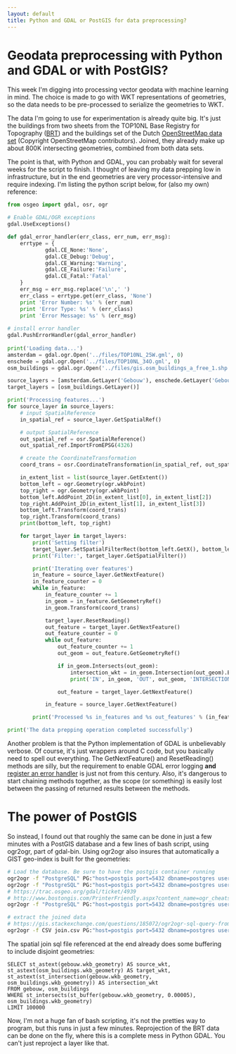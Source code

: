 ```yaml
---
layout: default
title: Python and GDAL or PostGIS for data preprocessing?
---
```


# Geodata preprocessing with Python and GDAL or with PostGIS?
This week I'm digging into processing vector geodata with machine learning in mind. The choice is made to go with WKT representations of geometries, so the data needs to be pre-processed to serialize the geometries to WKT.

The data I'm going to use for experimentation is already quite big. It's just the buildings from two sheets from the TOP10NL Base Registry for Topography ([BRT](https://www.pdok.nl/nl/producten/pdok-downloads/basisregistratie-topografie/topnl/topnl-actueel/top10nl)) and the buildings set of the Dutch [OpenStreetMap data set](http://download.geofabrik.de/europe/netherlands.html) (Copyright OpenStreetMap contributors). Joined, they already make up about 800K intersecting geometries, combined from both data sets.

The point is that, with Python and GDAL, you can probably wait for several weeks for the script to finish. I thought of leaving my data prepping low in infrastructure, but in the end geometries are very processor-intensive and require indexing. I'm listing the python script below, for (also my own) reference:

```python
from osgeo import gdal, osr, ogr

# Enable GDAL/OGR exceptions
gdal.UseExceptions()

def gdal_error_handler(err_class, err_num, err_msg):
    errtype = {
            gdal.CE_None:'None',
            gdal.CE_Debug:'Debug',
            gdal.CE_Warning:'Warning',
            gdal.CE_Failure:'Failure',
            gdal.CE_Fatal:'Fatal'
    }
    err_msg = err_msg.replace('\n',' ')
    err_class = errtype.get(err_class, 'None')
    print 'Error Number: %s' % (err_num)
    print 'Error Type: %s' % (err_class)
    print 'Error Message: %s' % (err_msg)
    
# install error handler
gdal.PushErrorHandler(gdal_error_handler)
    
print('Loading data...')
amsterdam = gdal.ogr.Open('../files/TOP10NL_25W.gml', 0)
enschede = gdal.ogr.Open('../files/TOP10NL_34O.gml', 0)
osm_buildings = gdal.ogr.Open('../files/gis.osm_buildings_a_free_1.shp', 0)

source_layers = [amsterdam.GetLayer('Gebouw'), enschede.GetLayer('Gebouw')]
target_layers = [osm_buildings.GetLayer()]

print('Processing features...')
for source_layer in source_layers:
    # input SpatialReference
    in_spatial_ref = source_layer.GetSpatialRef()

    # output SpatialReference
    out_spatial_ref = osr.SpatialReference()
    out_spatial_ref.ImportFromEPSG(4326)

    # create the CoordinateTransformation
    coord_trans = osr.CoordinateTransformation(in_spatial_ref, out_spatial_ref)

    in_extent_list = list(source_layer.GetExtent())
    bottom_left = ogr.Geometry(ogr.wkbPoint)
    top_right = ogr.Geometry(ogr.wkbPoint)
    bottom_left.AddPoint_2D(in_extent_list[0], in_extent_list[2])
    top_right.AddPoint_2D(in_extent_list[1], in_extent_list[3])
    bottom_left.Transform(coord_trans)
    top_right.Transform(coord_trans)
    print(bottom_left, top_right)

    for target_layer in target_layers:
        print('Setting filter')
        target_layer.SetSpatialFilterRect(bottom_left.GetX(), bottom_left.GetY(), top_right.GetX(), top_right.GetY())
        print('Filter:', target_layer.GetSpatialFilter())

        print('Iterating over features')
        in_feature = source_layer.GetNextFeature()
        in_feature_counter = 0
        while in_feature:
            in_feature_counter += 1
            in_geom = in_feature.GetGeometryRef()
            in_geom.Transform(coord_trans)

            target_layer.ResetReading()
            out_feature = target_layer.GetNextFeature()
            out_feature_counter = 0
            while out_feature:
                out_feature_counter += 1
                out_geom = out_feature.GetGeometryRef()

                if in_geom.Intersects(out_geom):
                    intersection_wkt = in_geom.Intersection(out_geom).ExportToWkt()
                    print('IN', in_geom, 'OUT', out_geom, 'INTERSECTION', intersection_wkt)

                out_feature = target_layer.GetNextFeature()

            in_feature = source_layer.GetNextFeature()

        print('Processed %s in_features and %s out_features' % (in_feature_counter, out_feature_counter))

print('The data prepping operation completed successfully')

```

Another problem is that the Python implementation of GDAL is unbelievably verbose. Of course, it's just wrappers around C code, but you basically need to spell out everything. The GetNextFeature() and ResetReading() methods are silly, but the requirement to enable GDAL error logging **and** [register an error handler](https://pcjericks.github.io/py-gdalogr-cookbook/gdal_general.html#install-gdal-ogr-error-handler) is just not from this century. Also, it's dangerous to start chaining methods together, as the scope (or something) is easily lost between the passing of returned results between the methods.

# The power of PostGIS
So instead, I found out that roughly the same can be done in just a few minutes with a PostGIS database and a few lines of bash script, using ogr2ogr, part of gdal-bin. Using ogr2ogr also insures that automatically a GIST geo-index is built for the geometries:
```bash
# Load the database. Be sure to have the postgis container running
ogr2ogr -f "PostgreSQL" PG:"host=postgis port=5432 dbname=postgres user=postgres password=postgres" TOP10NL_25W.gml -overwrite -progress -t_srs "EPSG:4326" -oo GML_ATTRIBUTES_TO_OGR_FIELDS=YES
ogr2ogr -f "PostgreSQL" PG:"host=postgis port=5432 dbname=postgres user=postgres password=postgres" TOP10NL_34O.gml -append -progress -t_srs "EPSG:4326" -oo GML_ATTRIBUTES_TO_OGR_FIELDS=YES
# https://trac.osgeo.org/gdal/ticket/4939
# http://www.bostongis.com/PrinterFriendly.aspx?content_name=ogr_cheatsheet
ogr2ogr -f "PostgreSQL" PG:"host=postgis port=5432 dbname=postgres user=postgres password=postgres" gis.osm_buildings_a_free_1.shp -overwrite -progress -nln osm_buildings -nlt PROMOTE_TO_MULTI -lco EXTRACT_SCHEMA_FROM_LAYER_NAME=no

# extract the joined data
# https://gis.stackexchange.com/questions/185072/ogr2ogr-sql-query-from-text-file#185141
ogr2ogr -f CSV join.csv PG:"host=postgis port=5432 dbname=postgres user=postgres password=postgres" -overwrite -sql @spatial-join.sql

```

The spatial join sql file referenced at the end already does some buffering to include disjoint geometries:
```postgres-sql
SELECT st_astext(gebouw.wkb_geometry) AS source_wkt, st_astext(osm_buildings.wkb_geometry) AS target_wkt, st_astext(st_intersection(gebouw.wkb_geometry, osm_buildings.wkb_geometry)) AS intersection_wkt
FROM gebouw, osm_buildings
WHERE st_intersects(st_buffer(gebouw.wkb_geometry, 0.00005), osm_buildings.wkb_geometry)
LIMIT 100000

```

Now, I'm not a huge fan of bash scripting, it's not the pretties way to program, but this runs in just a few minutes. Reprojection of the BRT data can be done on the fly, where this is a complete mess in Python GDAL. You can't just reproject a layer like that.